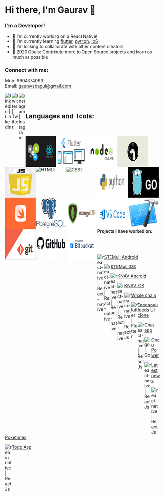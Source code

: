 # Hi there, I'm Gaurav 👋

### I'm a Developer!
- 🔭 I’m currently working on a [React Native](https://reactnative.dev/)!
- 🌱 I’m currently learning [flutter](https://flutter.dev/), [python](https://www.python.org/), [IoS](https://developer.apple.com/library/archive/referencelibrary/GettingStarted/DevelopiOSAppsSwift/)
- 👯 I’m looking to collaborate with other content creators
- 🥅 2020 Goals: Contribute more to Open Source projects and learn as much as possible

### Connect with me:
Mob: 9604374093
<br />
Email: gauravsbagul@gmail.com

[<img align="left" alt="linkedin | LinkedIn" width="22px" src="https://cdn.jsdelivr.net/npm/simple-icons@v3/icons/linkedin.svg" />](https://www.linkedin.com/in/gauravsbagul/)
[<img align="left" alt="twitter | Twitter" width="22px" src="https://cdn.jsdelivr.net/npm/simple-icons@v3/icons/twitter.svg" />](http://twitter.com/gauravsbagul/)
[<img align="left" alt="instagram | Instagram" width="22px" src="https://cdn.jsdelivr.net/npm/simple-icons@v3/icons/instagram.svg" />](https://www.instagram.com/gauravsbagul/)


<br />
<br />

## Languages and Tools:

<br/>
<br/>

  <img align="left" alt="React" width="100px" height="100px" src="./assets/react-native.png" />
  <img align="left" alt="flutter" width="100px" height="100px" src="./assets/flutter.jpg" />
  <img align="left" alt="Node.js" width="100px" height="100px" src="./assets/nodejs.jpg" />
  <img align="left" alt="Deno" width="100px" height="100px" src="./assets/deno.png" />

<br/>
<br/>


  <img align="left" alt="JavaScript" width="100px" height="100px" src="./assets/javascript.jpg" />
  <img align="left" alt="HTML5" width="100px" height="100px" src="./assets/html5.jpg" />
  <img align="left" alt="CSS3" width="100px" height="100px" src="./assets/css3.jpg" />
  <img align="left" alt="Python" width="100px" height="100px" src="./assets/python.png" />
  <img align="left" alt="Go" width="100px" height="100px" src="./assets/go.jpg" />
  <img align="left" alt="Swift" width="100px" height="100px" src="./assets/swift.png" />  

<br/>
<br/>

  <img align="left" alt="PostgreSQl" width="100px" height="100px" src="./assets/postgresql.png" />
  <img align="left" alt="MongoDB" width="100px" height="100px" src="./assets/mongo.png" />

<br/>
<br/>

  <img align="left" alt="Visual Studio Code" width="100px" height="100px" src="./assets/vscode.png" />
  <img align="left" alt="XCode 11" width="100px" height="100px" src="./assets/xcode-logo.jpg" />

<br/>
<br/>

  <img align="left" alt="Git" width="100px" height="100px" src="./assets/git.png" />
  <img align="left" alt="GitHub" width="100px" height="100px" src="./assets/github.jpg" />
  <img align="left" alt="BitBucket" width="100px" height="100px" src="./assets/bitbucket.png" />


#### Projects I have worked on:

<br/>
<br/>

  [<img align="left" alt="react-native | React-native" width="22px" src="https://cdn.jsdelivr.net/npm/simple-icons@v3/icons/react.svg" /> STEMuli Android](https://play.google.com/store/apps/details?id=com.stemuli&hl=en_US)

  [<img align="left" alt="react-native | React-native" width="22px" src="https://cdn.jsdelivr.net/npm/simple-icons@v3/icons/react.svg" /> STEMuli IOS](https://apps.apple.com/us/app/stemuli/id1483444831)

  [<img align="left" alt="react-native | React-native" width="22px" src="https://cdn.jsdelivr.net/npm/simple-icons@v3/icons/react.svg" /> KNAV Android](https://play.google.com/store/apps/details?id=com.knav)

  [<img align="left" alt="react-native | React-native" width="22px" src="https://cdn.jsdelivr.net/npm/simple-icons@v3/icons/react.svg" /> KNAV IOS](https://apps.apple.com/us/app/grow-your-business/id1481198319)

  [<img align="left" alt="react-native | React Js" width="22px" src="https://cdn.jsdelivr.net/npm/simple-icons@v3/icons/react.svg" /> Whole chain](https://dashboard.wholechain.com/)
  
  [<img align="left" alt="flutter | Flutter" width="22px" src="https://cdn.jsdelivr.net/npm/simple-icons@v3/icons/flutter.svg" /> Facebook feeds UI clone](https://gauravsbagul.github.io/#/)
  
   [<img align="left" alt="react-native | React Js" width="22px" src="https://cdn.jsdelivr.net/npm/simple-icons@v3/icons/react.svg" /> Chat app](https://node-realtime-chat-app-gb.herokuapp.com/)

  [<img align="left" alt="go | Go" width="22px" src="https://cdn.jsdelivr.net/npm/simple-icons@v3/icons/go.svg" /> Onco Power](https://www.oncopower.org/)

  [<img align="left" alt="react-native | React Js" width="22px" src="https://cdn.jsdelivr.net/npm/simple-icons@v3/icons/react.svg" /> Latest news](https://voice-command-news-app.herokuapp.com/)
  
  [<img align="left" alt="react-native | React Js" width="22px" src="https://cdn.jsdelivr.net/npm/simple-icons@v3/icons/react.svg" /> Poketimes](https://poketimes-app.herokuapp.com/)
  
  [<img align="left" alt="react-native | React Js" width="22px" src="https://cdn.jsdelivr.net/npm/simple-icons@v3/icons/react.svg" /> Todo App](https://reactjstodoapp.herokuapp.com/)
  
